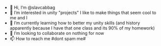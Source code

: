 - 👋 Hi, I’m @slavcabbag
- 👀 I’m interested in unity "projects" I like to make things that seem cool to me and I
- 🌱 I’m currently learning how to better my unity skills (and history apparently because I have that one class and its 90% of my homework)
- 💞️ I’m looking to collaborate on nothing for now
- 📫 How to reach me #dont spam me#

<!---
slavcabbag/slavcabbag is a ✨ special ✨ repository because its `README.md` (this file) appears on your GitHub profile.
You can click the Preview link to take a look at your changes.
--->
